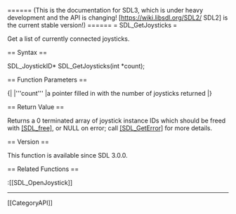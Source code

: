 ====== (This is the documentation for SDL3, which is under heavy development and the API is changing! [https://wiki.libsdl.org/SDL2/ SDL2] is the current stable version!) ======
= SDL_GetJoysticks =

Get a list of currently connected joysticks.

== Syntax ==

<syntaxhighlight lang='c'>
SDL_JoystickID* SDL_GetJoysticks(int *count);
</syntaxhighlight>

== Function Parameters ==

{|
|'''count'''
|a pointer filled in with the number of joysticks returned
|}

== Return Value ==

Returns a 0 terminated array of joystick instance IDs which should be freed
with [[SDL_free]](), or NULL on error; call [[SDL_GetError]]() for more
details.

== Version ==

This function is available since SDL 3.0.0.

== Related Functions ==

:[[SDL_OpenJoystick]]

----
[[CategoryAPI]]



